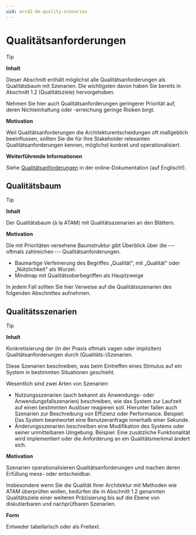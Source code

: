 ```yaml
---
uid: arc42-de-quality-scenarios
---
```


# Qualitätsanforderungen

> [!TIP]
> **Inhalt**
> 
> Dieser Abschnitt enthält möglichst alle Qualitätsanforderungen als
> Qualitätsbaum mit Szenarien. Die wichtigsten davon haben Sie bereits in
> Abschnitt 1.2 (Qualitätsziele) hervorgehoben.
> 
> Nehmen Sie hier auch Qualitätsanforderungen geringerer Priorität auf,
> deren Nichteinhaltung oder -erreichung geringe Risiken birgt.
> 
> **Motivation**
> 
> Weil Qualitätsanforderungen die Architekturentscheidungen oft maßgeblich
> beeinflussen, sollten Sie die für Ihre Stakeholder relevanten
> Qualitätsanforderungen kennen, möglichst konkret und operationalisiert.
> 
> **Weiterführende Informationen**
> 
> Siehe [Qualitätsanforderungen](https://docs.arc42.org/section-10/) in
> der online-Dokumentation (auf Englisch!).

## Qualitätsbaum

> [!TIP]
> **Inhalt**
> 
> Der Qualitätsbaum (à la ATAM) mit Qualitätsszenarien an den Blättern.
> 
> **Motivation**
> 
> Die mit Prioritäten versehene Baumstruktur gibt Überblick über
> die --- oftmals zahlreichen --- Qualitätsanforderungen.
> * Baumartige Verfeinerung des Begriffes „Qualität", mit „Qualität"
>   oder „Nützlichkeit" als Wurzel.
> * Mindmap mit Qualitätsoberbegriffen als Hauptzweige
> 
> In jedem Fall sollten Sie hier Verweise auf die Qualitätsszenarien des
> folgenden Abschnittes aufnehmen.

## Qualitätsszenarien

> [!TIP]
> **Inhalt**
> 
> Konkretisierung der (in der Praxis oftmals vagen oder impliziten)
> Qualitätsanforderungen durch (Qualitäts-)Szenarien.
> 
> Diese Szenarien beschreiben, was beim Eintreffen eines Stimulus auf ein
> System in bestimmten Situationen geschieht.
> 
> Wesentlich sind zwei Arten von Szenarien:
> * Nutzungsszenarien (auch bekannt als Anwendungs- oder
>   Anwendungsfallszenarien) beschreiben, wie das System zur Laufzeit
>   auf einen bestimmten Auslöser reagieren soll. Hierunter fallen auch
>   Szenarien zur Beschreibung von Effizienz oder Performance. Beispiel:
>   Das System beantwortet eine Benutzeranfrage innerhalb einer Sekunde.
> * Änderungsszenarien beschreiben eine Modifikation des Systems oder
>   seiner unmittelbaren Umgebung. Beispiel: Eine zusätzliche
>   Funktionalität wird implementiert oder die Anforderung an ein
>   Qualitätsmerkmal ändert sich.
> 
> **Motivation**
> 
> Szenarien operationalisieren Qualitätsanforderungen und machen deren
> Erfüllung mess- oder entscheidbar.
> 
> Insbesondere wenn Sie die Qualität Ihrer Architektur mit Methoden wie
> ATAM überprüfen wollen, bedürfen die in Abschnitt 1.2 genannten
> Qualitätsziele einer weiteren Präzisierung bis auf die Ebene von
> diskutierbaren und nachprüfbaren Szenarien.
> 
> **Form**
> 
> Entweder tabellarisch oder als Freitext.
